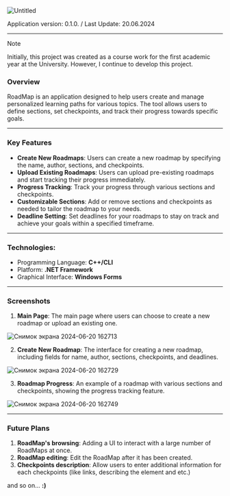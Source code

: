 ![Untitled](https://github.com/juicebucket/roadmap_project/assets/92608350/d2ab96b7-c914-47ca-b9d5-b7d0cee73bf3)

Application version: 0.1.0. / Last Update: 20.06.2024

---

> [!NOTE]
> Initially, this project was created as a course work for the first academic year at the University. However, I continue to develop this project.

### Overview
RoadMap is an application designed to help users create and manage personalized learning paths for various topics. The tool allows users to define sections, set checkpoints, and track their progress towards specific goals.

---

### Key Features
- **Create New Roadmaps**: Users can create a new roadmap by specifying the name, author, sections, and checkpoints.
- **Upload Existing Roadmaps**: Users can upload pre-existing roadmaps and start tracking their progress immediately.
- **Progress Tracking**: Track your progress through various sections and checkpoints.
- **Customizable Sections**: Add or remove sections and checkpoints as needed to tailor the roadmap to your needs.
- **Deadline Setting**: Set deadlines for your roadmaps to stay on track and achieve your goals within a specified timeframe.

---

### Technologies:
- Programming Language: **C++/CLI**
- Platform: **.NET Framework**
- Graphical Interface: **Windows Forms**

---

### Screenshots
1. **Main Page**: The main page where users can choose to create a new roadmap or upload an existing one.

![Снимок экрана 2024-06-20 162713](https://github.com/juicebucket/roadmap_project/assets/92608350/73e0ea0d-9cf6-4712-b0ae-2565c00d3fd9)

2. **Create New Roadmap**: The interface for creating a new roadmap, including fields for name, author, sections, checkpoints, and deadlines.

![Снимок экрана 2024-06-20 162729](https://github.com/juicebucket/roadmap_project/assets/92608350/ac6c8cd2-c956-4bcb-88a4-2faa3ff0fb4f)

3. **Roadmap Progress**: An example of a roadmap with various sections and checkpoints, showing the progress tracking feature.

![Снимок экрана 2024-06-20 162749](https://github.com/juicebucket/roadmap_project/assets/92608350/1febd12f-5cc6-430b-8fbd-8585d79c789c)

---

### Future Plans
1. **RoadMap's browsing**: Adding a UI to interact with a large number of RoadMaps at once.
2. **RoadMap editing**: Edit the RoadMap after it has been created.
3. **Checkpoints description**: Allow users to enter additional information for each checkpoints (like links, describing the element and etc.) 

and so on... **:)**

